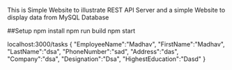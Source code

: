 This is Simple Website to illustrate REST API Server and a simple Website to display data from MySQL Database 


##Setup
npm install
npm run build
npm start


localhost:3000/tasks
{
	"EmployeeName":"Madhav",
  "FirstName":"Madhav",
  "LastName":"dsa",
  "PhoneNumber":"sad",
  "Address":"das",
  "Company":"dsa",
  "Designation":"Dsa",
  "HighestEducation":"Dasd"
}
